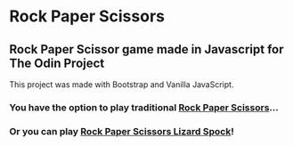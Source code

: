 # Rock Paper Scissors

## Rock Paper Scissor game made in Javascript for The Odin Project
This project was made with Bootstrap and Vanilla JavaScript.

### You have the option to play traditional [Rock Paper Scissors](https://rkrupnick.github.io/rock-paper-scissors/index.html)...

### Or you can play [Rock Paper Scissors Lizard Spock](https://rkrupnick.github.io/rock-paper-scissors/advrps.html)!
